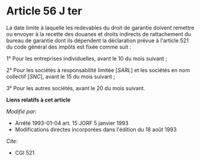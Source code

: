 # Article 56 J ter

La date limite à laquelle les redevables du droit de garantie doivent remettre ou envoyer à la recette des douanes et droits
indirects de rattachement du bureau de garantie dont ils dépendent la déclaration prévue à l'article 521 du code général des
impôts est fixée comme suit :

1° Pour les entreprises individuelles, avant le 10 du mois suivant ;

2° Pour les sociétés à responsabilité limitée [*SARL*] et les sociétés en nom collectif [*SNC*], avant le 15 du mois
suivant ;

3° Pour les autres sociétés, avant le 20 du mois suivant.

**Liens relatifs à cet article**

_Modifié par_:

  - Arrêté 1993-01-04 art. 15 JORF 5 janvier 1993
  - Modifications directes incorporées dans l'édition du 18 août 1993

_Cite_:

  - CGI 521
